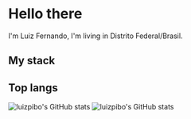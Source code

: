 # Hello there

I'm Luiz Fernando, I'm living in Distrito Federal/Brasil.

## My stack

## Top langs


![luizpibo's GitHub stats](https://github-readme-stats.vercel.app/api/top-langs/?username=luizpibo&langs_count=5&theme=tokyonight&layout=compact)
![luizpibo's GitHub stats](https://github-readme-stats.vercel.app/api?username=luizpibo&show_icons=true&theme=radical)

